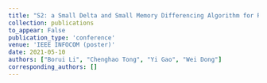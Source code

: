 ```yaml
---
title: "S2: a Small Delta and Small Memory Differencing Algorithm for Reprogramming Resource-constrained IoT Devices"
collection: publications
to_appear: False
publication_type: 'conference'
venue: 'IEEE INFOCOM (poster)'
date: 2021-05-10
authors: ["Borui Li", "Chenghao Tong", "Yi Gao", "Wei Dong"]
corresponding_authors: []
---
```

